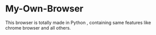 # My-Own-Browser
This browser is totally made in Python , containing same features like chrome browser and all others.
